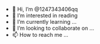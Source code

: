 - 👋 Hi, I’m @1247343406qq
- 👀 I’m interested in reading
- 🌱 I’m currently learning ...
- 💞️ I’m looking to collaborate on ...
- 📫 How to reach me ...

<!---
1247343406qq/1247343406qq is a ✨ special ✨ repository because its `README.md` (this file) appears on your GitHub profile.
You can click the Preview link to take a look at your changes.
--->
